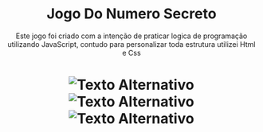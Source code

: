 <h1 align="center">Jogo Do Numero Secreto</h1>
<p align="center">Este jogo foi criado com a intenção de praticar logica de programação utilizando JavaScript, contudo para personalizar toda estrutura utilizei Html e Css</p>
<h1 align="center">
  <p Tela inicial</p>
  <img src="https://github.com/luzluiz/Jogo_Do_Numero_Secreto/assets/111822813/8d87a7a5-9312-455c-be23-19f7233da598" alt="Texto Alternativo">
     <img src="https://github.com/luzluiz/Jogo_Do_Numero_Secreto/assets/111822813/38ab9fdd-cffe-4bf0-a2da-8a3ff4c3abf0" alt="Texto Alternativo">
     <img src="https://github.com/luzluiz/Jogo_Do_Numero_Secreto/assets/111822813/74d52653-382d-4ad8-a3b4-279c7a5fe33e" alt="Texto Alternativo">
</h1>
